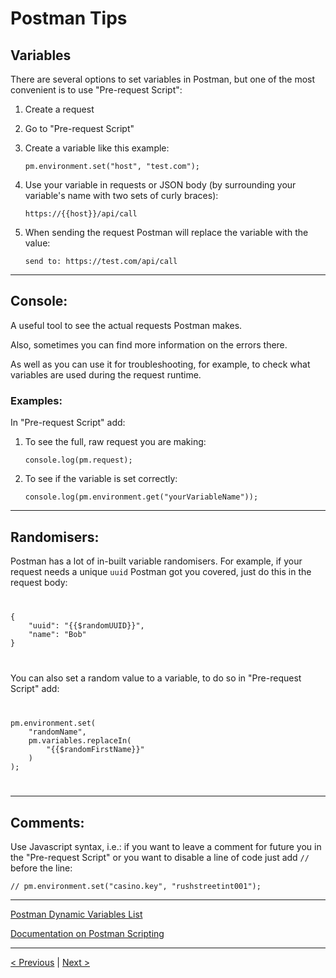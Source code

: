 # Postman Tips
<!-- * Completed and spellchecked -->
<!--
    ! SHOW SOME REAL EXAMPLES:
    Login URL: https://staging.rajabets.com/
    Website credentials: rajabets / 6sLJh92&DzO$
    Usr/Pwd: evolution2/123456789
    Player ID: 1152
    User ID: pmierirulgeqbh4f
    Casino ID: monotech00000001
-->

## Variables

There are several options to set variables in Postman, but one of the most convenient is to use "Pre-request Script":

1. Create a request
2. Go to "Pre-request Script"
3. Create a variable like this example:
   
    `pm.environment.set("host", "test.com");`

4. Use your variable in requests or JSON body (by surrounding your variable's name with two sets of curly braces):

    `https://{{host}}/api/call`

5. When sending the request Postman will replace the variable with the value:

    `send to: https://test.com/api/call`

----
## Console:

A useful tool to see the actual requests Postman makes.

Also, sometimes you can find more information on the errors there.

As well as you can use it for troubleshooting, for example, to check what variables are used during the request runtime.

### Examples:
In "Pre-request Script" add:
1. To see the full, raw request you are making: 

    `console.log(pm.request);`
2. To see if the variable is set correctly:

    `console.log(pm.environment.get("yourVariableName"));`

----

## Randomisers:

Postman has a lot of in-built variable randomisers. For example, if your request needs a unique `uuid` Postman got you covered, just do this in the request body:

<code>
<pre>
{
    "uuid": "{{$randomUUID}}",
    "name": "Bob"
}
</pre>
</code>

You can also set a random value to a variable, to do so in "Pre-request Script" add:

<code>
<pre>
pm.environment.set(
    "randomName", 
    pm.variables.replaceIn(
        "{{$randomFirstName}}"
    )
);
</pre>
</code>

----
## Comments:

Use Javascript syntax, i.e.: if you want to leave a comment for future you in the "Pre-request Script" or you want to disable a line of code just add `//` before the line:

`// pm.environment.set("casino.key", "rushstreetint001");`

----
[Postman Dynamic Variables List](https://learning.postman.com/docs/writing-scripts/script-references/variables-list/)

[Documentation on Postman Scripting](https://learning.postman.com/docs/writing-scripts/script-references/postman-sandbox-api-reference/)

----
[< Previous](JSON-property-accessors.md) | [Next >](Network-request-troubleshooting.md)
